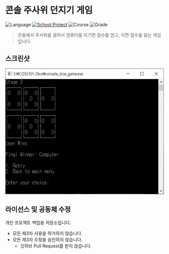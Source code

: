 # 콘솔 주사위 던지기 게임

![Language][language-c]
[![School Project][korea-university-image]][korea-university-cs-url]
![Course][course-cose101]
![Grade][grade-a+]

> 콘솔에서 주사위를 굴려서 컴퓨터를 이기면 점수를 얻고, 지면 점수를 잃는 게임입니다.

## 스크린샷

<img src="documents/screenshot.png" height="400px">

## 라이선스 및 공동체 수정

개인 프로젝트 백업용 저장소입니다.

  * 모든 제3자 사용을 허가하지 않습니다.
  * 모든 제3자 수정을 승인하지 않습니다.
    * 깃허브 Pull Request를 받지 않습니다.

<!-- Image definitions -->
[korea-university-image]: https://img.shields.io/badge/Institution-Korea%20University-red
[korea-university-cs-url]: http://cs.korea.ac.kr
[course-cose101]: https://img.shields.io/badge/Course-Computer%20Programming%20I-brightgreen
[language-c]: https://img.shields.io/badge/Language-C-orange
[grade-a+]: https://img.shields.io/badge/Grade-A%2B-yellow
